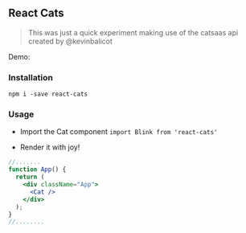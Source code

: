 ## React Cats

>This was just a quick experiment making use of the catsaas api created by @kevinbalicot

Demo:

### Installation
`npm i -save react-cats`

### Usage
* Import the Cat component
`import Blink from 'react-cats'`

* Render it with joy!
```jsx
//.......
function App() {
  return (
    <div className="App">
      <Cat />
    </div>
  );
}
//........
```
